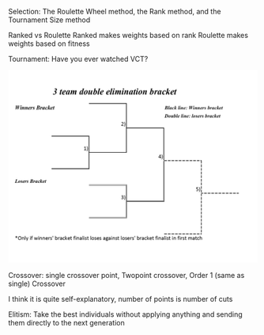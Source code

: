 Selection: The Roulette Wheel method, the Rank method, and the Tournament Size method

Ranked vs Roulette
Ranked makes weights based on rank
Roulette makes weights based on fitness

Tournament: Have you ever watched VCT?

![nice try](image.png)



Crossover: single crossover point, Twopoint crossover, Order 1 (same as single) Crossover

I think it is quite self-explanatory, number of points is number of cuts

Elitism: Take the best individuals without applying anything and sending them directly to the next generation
